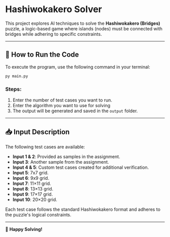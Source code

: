 # Hashiwokakero Solver

This project explores AI techniques to solve the **Hashiwokakero (Bridges)** puzzle, a logic-based game where islands (nodes) must be connected with bridges while adhering to specific constraints.

---

## 🚀 How to Run the Code
To execute the program, use the following command in your terminal:

```bash
py main.py
```

### Steps:
1. Enter the number of test cases you want to run.
2. Enter the algorithm you want to use for solving
3. The output will be generated and saved in the `output` folder.

---

## 📥 Input Description
The following test cases are available:
- **Input 1 & 2**: Provided as samples in the assignment.
- **Input 3**: Another sample from the assignment.
- **Input 4 & 5**: Custom test cases created for additional verification.
- **Input 5**: 7x7 grid.
- **Input 6**: 9x9 grid.
- **Input 7**: 11×11 grid.
- **Input 8**: 13×13 grid.
- **Input 9**: 17×17 grid.
- **Input 10**: 20×20 grid.

Each test case follows the standard Hashiwokakero format and adheres to the puzzle's logical constraints.

---

🎯 **Happy Solving!**